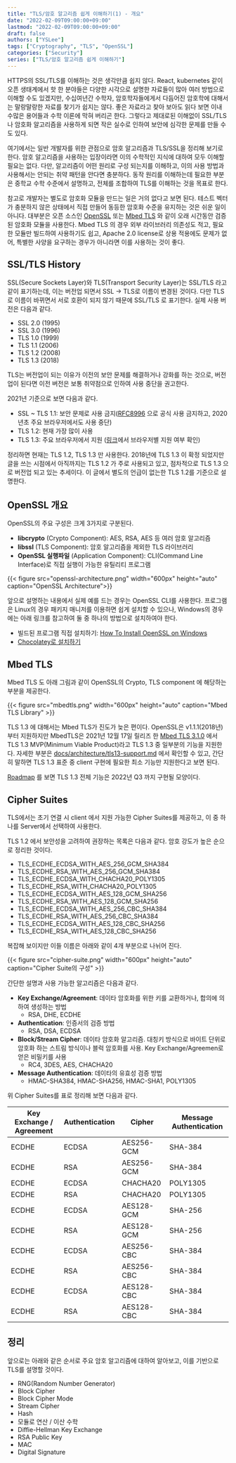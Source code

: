 ```yaml
---
title: "TLS/암호 알고리즘 쉽게 이해하기(1) - 개요"
date: "2022-02-09T09:00:00+09:00"
lastmod: "2022-02-09T09:00:00+09:00"
draft: false
authors: ["YSLee"]
tags: ["Cryptography", "TLS", "OpenSSL"]
categories: ["Security"]
series: ["TLS/암호 알고리즘 쉽게 이해하기"]
---
```


HTTPS의 SSL/TLS를 이해하는 것은 생각만큼 쉽지 않다. React, kubernetes 같이 오픈 생태계에서 핫 한 분야들은 다양한 시각으로 설명한 자료들이 많아 여러 방법으로 이해할 수도 있겠지만, 수십여년간 수학자, 암호학자들에게서 다듬어진 암호학에 대해서는 말랑말랑한 자료를 찾기가 쉽지는 않다. 좋은 자료라고 찾아 보아도 읽다 보면 이내 수많은 용어들과 수학 이론에 막혀 버리곤 한다.
그렇다고 제대로된 이해없이 SSL/TLS 나 암호화 알고리즘을 사용하게 되면 작은 실수로 인하여 보안에 심각한 문제를 만들 수도 있다.

여기에서는 일반 개발자를 위한 관점으로 암호 알고리즘과 TLS/SSL을 정리해 보기로 한다.
암호 알고리즘을 사용하는 입장이라면 이의 수학적인 지식에 대하여 모두 이해할 필요는 없다.
다만, 알고리즘이 어떤 원리로 구성 되는지를 이해하고, 이의 사용 방법과 사용해서는 안되는 취약 패턴을 안다면 충분하다.
동작 원리를 이해하는데 필요한 부분은 중학교 수학 수준에서 설명하고, 전체를 조합하여 TLS를 이해하는 것을 목표로 한다.

참고로 개발자는 별도로 암호화 모듈을 만드는 일은 거의 없다고 보면 된다. 테스트 벡터가 충분하지 않은 상태에서 직접 만들어 동등한 암호화 수준을 유지하는 것은 쉬운 일이 아니다. 대부분은 오픈 소스인 [OpenSSL](https://www.openssl.org/) 또는 [Mbed TLS](https://tls.mbed.org/) 와 같이 오래 시간동안 검증된 암호화 모듈을 사용한다. Mbed TLS 의 경우 외부 라이브러리 의존성도 적고, 필요한 모듈만 빌드하여 사용하기도 쉽고, Apache 2.0 license로 상용 적용에도 문제가 없어, 특별한 사양을 요구하는 경우가 아니라면 이를 사용하는 것이 좋다.

## SSL/TLS History

SSL(Secure Sockets Layer)와 TLS(Transport Security Layer)는 SSL/TLS 라고 같이 표기하는데, 이는 버전업 되면서 SSL → TLS로 이름이 변경된 것이다. 다만 TLS 로 이름이 바뀌면서 서로 호환이 되지 않기 때문에 SSL/TLS 로 표기한다. 실제 사용 버전은 다음과 같다.

- SSL 2.0 (1995)
- SSL 3.0 (1996)
- TLS 1.0 (1999)
- TLS 1.1 (2006)
- TLS 1.2 (2008)
- TLS 1.3 (2018)

TLS는 버전업이 되는 이유가 이전의 보안 문제를 해결하거나 강화를 하는 것으로, 버전업이 된다면 이전 버전은 보통 취약점으로 인하여 사용 중단을 권고한다.

2021년 기준으로 보면 다음과 같다.

- SSL ~ TLS 1.1: 보안 문제로 사용 금지([RFC8996](https://datatracker.ietf.org/doc/html/rfc8996) 으로 공식 사용 금지하고, 2020년초 주요 브라우저에서도 사용 중단)
- TLS 1.2: 현재 가장 많이 사용
- TLS 1.3: 주요 브라우저에서 지원 ([링크](https://caniuse.com/tls1-3)에서 브라우저별 지원 여부 확인)

정리하면 현재는 TLS 1.2, TLS 1.3 만 사용한다.
2018년에 TLS 1.3 이 확정 되었지만 글을 쓰는 시점에서 아직까지는 TLS 1.2 가 주로 사용되고 있고, 점차적으로 TLS 1.3 으로 버전업 되고 있는 추세이다. 이 글에서 별도의 언급이 없는한 TLS 1.2를 기준으로 설명한다.

## OpenSSL 개요

OpenSSL의 주요 구성은 크게 3가지로 구분된다.

- **libcrypto** (Crypto Component): AES, RSA, AES 등 여러 암호 알고리즘
- **libssl** (TLS Component): 암호 알고리즘을 제외한 TLS 라이브러리
- **OpenSSL 실행파일** (Application Component): CLI(Command Line Interface)로 직접 실행이 가능한 유틸리티 프로그램

{{< figure src="openssl-architecture.png" width="600px" height="auto" caption="OpenSSL Architecture">}}

앞으로 설명하는 내용에서 실제 예를 드는 경우는 OpenSSL CLI를 사용한다.
프로그램은 Linux의 경우 패키지 매니저를 이용하면 쉽게 설치할 수 있으나, Windows의 경우에는 아래 링크를 참고하여 둘 중 하나의 방법으로 설치하여야 한다.

- 빌드된 프로그램 직접 설치하기: [How To Install OpenSSL on Windows](https://tecadmin.net/install-openssl-on-windows/)
- [Chocolatey로 설치하기](https://community.chocolatey.org/packages/openssl)

## Mbed TLS

Mbed TLS 도 아래 그림과 같이 OpenSSL의 Crypto, TLS component 에 해당하는 부분을 제공한다.

{{< figure src="mbedtls.png" width="600px" height="auto" caption="Mbed TLS Library" >}}

TLS 1.3 에 대해서는 Mbed TLS가 진도가 늦은 편이다. OpenSSL은 v1.1.1(2018년) 부터 지원하지만 MbedTLS은 2021년 12월 17일 릴리즈 한 [Mbed TLS 3.1.0](https://github.com/ARMmbed/mbedtls/releases/tag/v3.1.0) 에서 TLS 1.3 MVP(Minimum Viable Product)라고 TLS 1.3 중 일부분의 기능을 지원한다.
자세한 부분은 [docs/architecture/tls13-support.md](https://github.com/ARMmbed/mbedtls/blob/development/docs/architecture/tls13-support.md) 에서 확인할 수 있고, 간단히 말하면 TLS 1.3 표준 중 client 구현에 필요한 최소 기능만 지원한다고 보면 된다.

[Roadmap](https://developer.trustedfirmware.org/w/mbed-tls/roadmap/) 를 보면 TLS 1.3 전체 기능은 2022년 Q3 까지 구현될 모양이다.

## Cipher Suites

TLS에서는 초기 연결 시 client 에서 지원 가능한 Cipher Suites를 제공하고, 이 중 하나를 Server에서 선택하여 사용한다.

TLS 1.2 에서 보안성을 고려하여 권장하는 목록은 다음과 같다. 암호 강도가 높은 순으로 정리한 것이다.

- TLS_ECDHE_ECDSA_WITH_AES_256_GCM_SHA384
- TLS_ECDHE_RSA_WITH_AES_256_GCM_SHA384
- TLS_ECDHE_ECDSA_WITH_CHACHA20_POLY1305
- TLS_ECDHE_RSA_WITH_CHACHA20_POLY1305
- TLS_ECDHE_ECDSA_WITH_AES_128_GCM_SHA256
- TLS_ECDHE_RSA_WITH_AES_128_GCM_SHA256
- TLS_ECDHE_ECDSA_WITH_AES_256_CBC_SHA384
- TLS_ECDHE_RSA_WITH_AES_256_CBC_SHA384
- TLS_ECDHE_ECDSA_WITH_AES_128_CBC_SHA256
- TLS_ECDHE_RSA_WITH_AES_128_CBC_SHA256

복잡해 보이지만 이들 이름은 아래와 같이 4개 부분으로 나뉘어 진다.

{{< figure src="cipher-suite.png" width="600px" height="auto" caption="Cipher Suite의 구성" >}}

간단한 설명과 사용 가능한 알고리즘은 다음과 같다.

- **Key Exchange/Agreement**: 데이타 암호화를 위한 키를 교환하거나, 합의에 의하여 생성하는 방법
  - RSA, DHE, ECDHE
- **Authentication**: 인증서의 검증 방법
  - RSA, DSA, ECDSA
- **Block/Stream Cipher**: 데이타 암호화 알고리즘. 대칭키 방식으로 바이트 단위로 암호화 하는 스트림 방식이나 블럭 암호화를 사용. Key Exchange/Agreemen로 얻은 비밀키를 사용
  - RC4, 3DES, AES, CHACHA20
- **Message Authentication**: 데이타의 유효성 검증 방법
  - HMAC-SHA384, HMAC-SHA256, HMAC-SHA1, POLY1305

위 Cipher Suites를 표로 정리해 보면 다음과 같다.

| Key Exchange / Agreement | Authentication | Cipher     | Message Authentication |
| ------------------------ | -------------- | ---------- | ---------------------- |
| ECDHE                    | ECDSA          | AES256-GCM | SHA-384                |
| ECDHE                    | RSA            | AES256-GCM | SHA-384                |
| ECDHE                    | ECDSA          | CHACHA20   | POLY1305               |
| ECDHE                    | RSA            | CHACHA20   | POLY1305               |
| ECDHE                    | ECDSA          | AES128-GCM | SHA-256                |
| ECDHE                    | RSA            | AES128-GCM | SHA-256                |
| ECDHE                    | ECDSA          | AES256-CBC | SHA-384                |
| ECDHE                    | RSA            | AES256-CBC | SHA-384                |
| ECDHE                    | ECDSA          | AES128-CBC | SHA-384                |
| ECDHE                    | RSA            | AES128-CBC | SHA-384                |

## 정리

앞으로는 아래와 같은 순서로 주요 암호 알고리즘에 대하여 알아보고, 이를 기반으로 TLS를 설명할 것이다.

- RNG(Random Number Generator)
- Block Cipher
- Block Cipher Mode
- Stream Cipher
- Hash
- 모듈로 연산 / 이산 수학
- Diffie-Hellman Key Exchange
- RSA Public Key
- MAC
- Digital Signature
